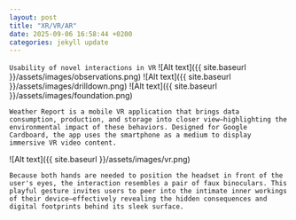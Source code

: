 ```yaml
---
layout: post
title: "XR/VR/AR"
date: 2025-09-06 16:58:44 +0200
categories: jekyll update
---
```


`Usability of novel interactions in VR`
![Alt text]({{ site.baseurl }}/assets/images/observations.png)
![Alt text]({{ site.baseurl }}/assets/images/drilldown.png)
![Alt text]({{ site.baseurl }}/assets/images/foundation.png)

`Weather Report is a mobile VR application that brings data consumption, production, and storage into closer view—highlighting the environmental impact of these behaviors. Designed for Google Cardboard, the app uses the smartphone as a medium to display immersive VR video content.`

![Alt text]({{ site.baseurl }}/assets/images/vr.png)

`Because both hands are needed to position the headset in front of the user's eyes, the interaction resembles a pair of faux binoculars. This playful gesture invites users to peer into the intimate inner workings of their device—effectively revealing the hidden consequences and digital footprints behind its sleek surface.`
